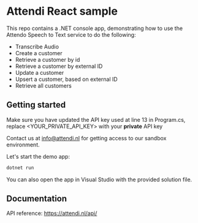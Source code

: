 # Attendi React sample

This repo contains a .NET console app, demonstrating how to use the Attendo Speech to Text service to do the following:

* Transcribe Audio
* Create a customer
* Retrieve a customer by id
* Retrieve a customer by external ID
* Update a customer
* Upsert a customer, based on external ID
* Retrieve all customers

## Getting started

Make sure you have updated the API key used at line 13 in Program.cs, replace <YOUR_PRIVATE_API_KEY\> with your **private** API key

Contact us at <info@attendi.nl> for getting access to our sandbox environment.

Let's start the demo app:

```sh
dotnet run
```

You can also open the app in Visual Studio with the provided solution file.

## Documentation

API reference: <https://attendi.nl/api/>
